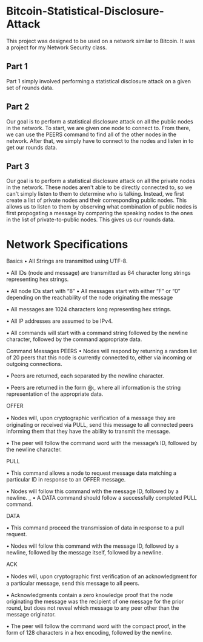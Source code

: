 # Bitcoin-Statistical-Disclosure-Attack
This project was designed to be used on a network similar to Bitcoin.  It was a project for my Network Security class.

## Part 1
Part 1 simply involved performing a statistical disclosure attack on a given set of rounds data.

## Part 2
Our goal is to perform a statistical disclosure attack on all the public nodes in the network.  To start, we are given one node to connect to.  From there, we can use the PEERS command to find all of the other nodes in the network.
  After that, we simply have to connect to the nodes and listen in to get our rounds data.
  
## Part 3
Our goal is to perform a statistical disclosure attack on all the private nodes in the network.  These nodes aren't able to be directly connected to, so we can't simply listen to them to determine who is talking.  Instead, we first create a list of private nodes and their corresponding public nodes.  This allows us to listen to them by observing what combination of public nodes is first propogating a message by comparing the speaking nodes to the ones in the list of private-to-public nodes.  This gives us our rounds data.

# Network Specifications
Basics
• All Strings are transmitted using UTF-8. 

• All IDs (node and message) are transmitted as 64 character long strings representing hex strings. 

• All node IDs start with “8” • All messages start with either “F” or “0” depending on the reachability of the node originating the message 

• All messages are 1024 characters long representing hex strings. 

• All IP addresses are assumed to be IPv4. 

• All commands will start with a command string followed by the newline character, followed by the command appropriate data.


Command Messages
PEERS
• Nodes will respond by returning a random list of 20 peers that this node is currently connected to, either via incoming or outgoing 
connections. 

• Peers are returned, each separated by the newline character. 

• Peers are returned in the form <Peer ID Value>@<IP Address>:<TCP Port>, where all information is the string representation of the appropriate data.

OFFER

• Nodes will, upon cryptographic veriﬁcation of a message they are originating or received via PULL, send this message to all connected peers informing them that they have the ability to transmit the message. 

• The peer will follow the command word with the message’s ID, followed by the newline character.

PULL

• This command allows a node to request message data matching a particular ID in response to an OFFER message. 

• Nodes will follow this command with the message ID, followed by a newline. 
_
• A DATA command should follow a successfully completed PULL command.

DATA

• This command proceed the transmission of data in response to a pull request. 

• Nodes will follow this command with the message ID, followed by a newline, followed by the message itself, followed by a newline.

ACK

• Nodes will, upon cryptographic ﬁrst veriﬁcation of an acknowledgment for a particular message, send this message to all peers. 

• Acknowledgments contain a zero knowledge proof that the node originating the message was the recipient of one message for the prior round, but does not reveal which message to any peer other than the message originator. 

• The peer will follow the command word with the compact proof, in the form of 128 characters in a hex encoding, followed by the newline.
